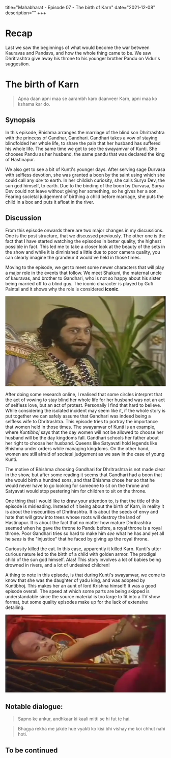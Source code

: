 title="Mahabharat - Episode 07 - The birth of Karn"
date="2021-12-08"
description=""
+++ 
# Recap 
Last we saw the beginnings of what would become the war between
Kauravas and Pandavs, and how the whole thing came to be. We saw
Dhritrashtra give away his throne to his younger brother Pandu on
Vidur's suggestion. 

# The birth of Karn

> Apna daan apni maa se aarambh karo daanveer Karn, apni maa ko kshama kar do.

## Synopsis

In this episode, Bhishma arranges the marriage of the blind son Dhritrashtra
with the princess of Gandhar, Gandhari. Gandhari takes a vow of staying
blindfolded her whole life, to share the pain that her husband has suffered his
whole life. The same time we get to see the swayamvar of Kunti. She chooses
Pandu as her husband, the same pandu that was declared the king of Hastinapur.

We also get to see a bit of Kunti's younger days. After serving sage Durvasa
with selfless devotion, she was granted a boon by the saint using which she could call
any *dev* to earth. In her childish curiosity, she calls Surya Dev, the sun god himself,
to earth. Due to the binding of the boon by Durvasa, Surya Dev could not leave
without giving her something, so he gives her a son. Fearing societal judgement
of birthing a child before marriage, she puts the child in a box and puts it
afloat in the river.

## Discussion

From this episode onwards there are two major changes in my discussions. One is
the post structure, that we discussed previously. The other one is
the fact that I have started watching the episodes in better quality, the
highest possible in fact. This led me to take a closer look at the beauty of
the sets in the show and while it is diminished a little due to poor camera
quality, you can clearly imagine the grandeur it would've held in those times.

Moving to the episode, we get to meet some newer characters that will play a
major role in the events that follow. We meet Shakuni, the maternal uncle of
kauravas, and brother to Gandhari, who is not so happy about his sister being
married off to a blind guy. The iconic character is played by Gufi Paintal and
it shows why the role is considered **iconic**.

![Mama Shakuni](/static/images/mahabharat/ep_7_1.webp)

After doing some research online, I realised that some circles interpret that
the act of vowing to stay blind her whole life for her husband was not an act
of selfless love, but an act of protest. Personally I find that hard to
believe. While considering the isolated incident may seem like it, if the whole
story is put together we can safely assume that Gandhari was indeed being a
selfless wife to Dhritrashtra. This episode tries
to portray the importance that women held in those times. The swayamvar of Kunti is an
example, where *Kuntibhoj* says that the day women will not be allowed to
choose her husband will be the day kingdoms fall. Gandhari schools her father
about her right to choose her husband. Queens like Satyavati hold legends like Bhishma under orders while managing kingdoms. On the other hand, women are still
afraid of societal judgement as we saw in the case of young Kunti. 

The motive of Bhishma choosing Gandhari for Dhritrashtra is not made clear in
the show, but after some reading it seems that Gandhari had a boon that she
would birth a hundred sons, and that Bhishma chose her so that he would never
have to go looking for someone to sit on the throne and Satyavati would stop pestering him for children to sit on the throne. 

One thing that I would like to draw your attention to, is that the title of this
episode is misleading. Instead of it being about the birth of Karn, in reality
it is about the insecurities of Dhritrashtra. It is about the seeds of envy and
hate that will grow into trees whose roots will destroy the land of Hastinapur.
It is about the fact that no matter how mature Dhritrashtra seemed when he gave
the throne to Pandu before, a royal throne is a royal throne. Poor Gandhari tries so hard to make him *see* what he has and yet all he *sees* is the "injustice" that he faced by giving up the royal throne.

Curiousity killed the cat. In this case, apparently it killed Karn. Kunti's
utter curious nature led to the birth of a child with golden armor. The
prodigal child of the sun god himself. Alas! This story involves a lot of
babies being drowned in rivers, and a lot of undesired children! 

A thing to note in this episode, is that during Kunti's swayamvar, we come to
know that she was the daughter of yadu king, and was adopted by Kuntibhoj. This
makes her an aunt of lord Krishna himself! It was a good episode overall. The speed at which some parts are being skipped is understandable since the source material is too large to fit into a TV show format, but some quality episodes make up for the lack of extensive detailing.

![The child with the golden armor](/static/images/mahabharat/ep_7_2.webp)


## Notable dialogue:
> Sapno ke ankur, andhkaar ki kaali mitti se hi fut te hai.

> Bhagya rekha me jakde hue vyakti ko kisi bhi vishay me koi chhut nahi hoti.

## To be continued

